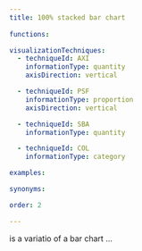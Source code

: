```yaml
---
title: 100% stacked bar chart
  
functions:

visualizationTechniques:
  - techniqueId: AXI
    informationType: quantity
    axisDirection: vertical

  - techniqueId: PSF
    informationType: proportion
    axisDirection: vertical

  - techniqueId: SBA
    informationType: quantity

  - techniqueId: COL
    informationType: category

examples:

synonyms:

order: 2

---
```


is a variatio of a bar chart ...

<!--more-->
